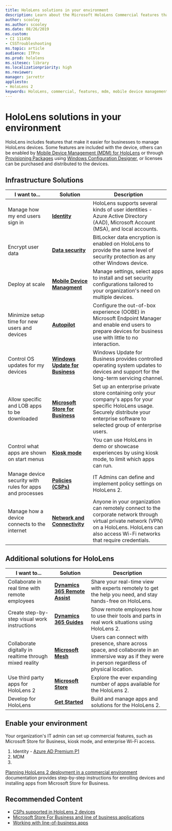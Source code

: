 ```yaml
---
title: HoloLens solutions in your environment
description: Learn about the Microsoft HoloLens Commercial features that make it easier for businesses to manage HoloLens devices. 
author: scooley
ms.author: scooley
ms.date: 08/26/2019
ms.custom: 
- CI 111456
- CSSTroubleshooting
ms.topic: article
audience: ITPro
ms.prod: hololens
ms.sitesec: library
ms.localizationpriority: high
ms.reviewer: 
manager: jarrettr
appliesto:
- HoloLens 2
keywords: HoloLens, commercial, features, mdm, mobile device management, kiosk mode
---
```


# HoloLens solutions in your environment

HoloLens includes features that make it easier for businesses to manage HoloLens devices. Some features are included with the device, others can be enabled by [Mobile Device Management (MDM) for HoloLens](hololens-mdm-configure.md)  or through [Provisioning Packages](https://docs.microsoft.com/hololens/hololens-provisioning) using [Windows Configuration Designer](https://www.microsoft.com/store/productId/9NBLGGH4TX22), or licenses can be purchased and distributed to the devices.

## Infrastructure Solutions

| I want to... | Solution | Description |  
|---------| ------------|------------|
Manage how my end users sign in | [**Identity**](hololens-identity.md) | HoloLens supports several kinds of user identities - Azure Active Directory (AAD), Microsoft Account (MSA), and local accounts.  |
| Encrypt user data | [**Data security**](security-encryption-data-protection.md) | BitLocker data encryption is enabled on HoloLens to provide the same level of security protection as any other Windows device. | 
Deploy at scale | [**Mobile Device Managment**](hololens-mdm-configure.md) | Manage settings, select apps to install and set security configurations tailored to your organization's need on multiple devices. | 
|Minimize setup time for new users and devices | [**Autopilot**](hololens2-autopilot.md) | Configure the out-of-box experience (OOBE) in Microsoft Endpoint Manager and enable end users to prepare devices for business use with little to no interaction. |  
| Control OS updates for my devices | [**Windows Update for Business**](hololens-updates.md#managing-updates-by-using-windows-update-for-business) | Windows Update for Business provides controlled operating system updates to devices and support for the long-term servicing channel. |  
| Allow specific and LOB apps to be downloaded |[**Microsoft Store for Business**](app-deploy-overview.md) | Set up an enterprise private store containing only your company's apps for your specific HoloLens usage. Securely distribute your enterprise software to selected group of enterprise users. | 
| Control what apps are shown on start menus |[**Kiosk mode**](hololens-kiosk.md) |You can use HoloLens in demo or showcase experiences by using kiosk mode, to limit which apps can run.  
| Manage device security with rules for apps and processes | [**Policies (CSPs)**](hololens-csp-policy-overview.md) | IT Admins can define and implement policy settings on HoloLens 2. |  
| Manage how a device connects to the internet | [**Network and Connectivity**](hololens-certificates-network.md) |Anyone in your organization can remotely connect to the corporate network through virtual private network (VPN) on a HoloLens. HoloLens can also access Wi-Fi networks that require credentials. 

## Additional solutions for HoloLens
| I want to... | Solution | Description |  
|---------| ------------|------------|
| Collaborate in real time with remote employees | [**Dynamics 365 Remote Assist**](https://dynamics.microsoft.com/mixed-reality/remote-assist/) | Share your real-time view with experts remotely to get the help you need, and stay hands-free on HoloLens. | 
| Create step-by-step visual work instructions | [**Dynamics 365 Guides**](https://dynamics.microsoft.com/mixed-reality/guides/capabilities/) | Show remote employees how to use their tools and parts in real work situations using HoloLens 2. |
| Collaborate digitally in realtime through mixed reality | [**Microsoft Mesh**](https://www.microsoft.com/mesh) | Users can connect with presence, share across space, and collaborate in an immersive way as if they were in person regardless of physical location.
| Use third party apps for HoloLens 2 | [**Microsoft Store**](https://www.microsoft.com/store/collections/hlgettingstarted/hololens) | Explore the ever expanding number of apps available for the HoloLens 2.
| Develop for HoloLens | [**Get Started**](https://docs.microsoft.com/windows/mixed-reality/develop/unity/tutorials) | Build and manage apps and solutions for the HoloLens 2. |
  
## Enable your environment

Your organization's IT admin can set up commercial features, such as Microsoft Store for Business, kiosk mode, and enterprise Wi-Fi access. 

1. Identity - [Azure AD Premium P1](https://docs.microsoft.com/azure/active-directory/fundamentals/active-directory-whatis) 
1. MDM
1. 

[Planning HoloLens 2 deployment in a commercial environment](hololens-core-components.md) documentation provides step-by-step instructions for enrolling devices and installing apps from Microsoft Store for Business.

## Recommended Content

- [CSPs supported in HoloLens 2 devices](https://docs.microsoft.com/windows/client-management/mdm/policies-in-policy-csp-supported-by-hololens2)
- [Microsoft Store For Business and line of business applications](https://docs.microsoft.com/hololens/app-deploy-overview)
- [Working with line-of-business apps](/microsoft-store/working-with-line-of-business-apps)
